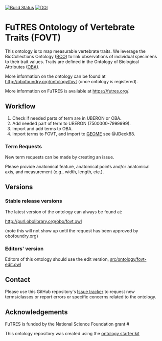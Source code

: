 [![Build Status](https://travis-ci.org/futres/fovt.svg?branch=master)](https://travis-ci.org/futres/fovt)
[![DOI](https://zenodo.org/badge/13996/futres/fovt.svg)](https://zenodo.org/badge/latestdoi/13996/futres/fovt)

# FuTRES Ontology of Vertebrate Traits (FOVT)

This ontology is to map measurable vertebrate traits. We leverage the BioCollections Ontology ([BCO](http://purl.obofoundry.org/ontology/bco.owl)) to link observations of individual specimens to their trait values. Traits are defined in the Ontology of Biological Attributes ([OBA](http://purl.obofoundry.org/ontology/oba.owl)).

More information on the ontology can be found at http://obofoundry.org/ontology/fovt (once ontology is registered).

More information on FuTRES is available at https://futres.org/.

## Workflow

1. Check if needed parts of term are in UBERON or OBA. 
2. Add needed part of term to UBERON (7500000-7999999).
3. Import and add terms to OBA.
4. Import terms to FOVT, and import to <a href="https://geome-db.org/workbench/template"> GEOME</a> see @JDeck88.

### Term Requests

New term requests can be made by creating an issue. 

Please provide anatomical feature, anatomical points and/or anatomical axis, and measurement (e.g., width, length, etc.). 

## Versions

### Stable release versions

The latest version of the ontology can always be found at:

http://purl.obolibrary.org/obo/fovt.owl

(note this will not show up until the request has been approved by obofoundry.org)

### Editors' version

Editors of this ontology should use the edit version, [src/ontology/fovt-edit.owl](src/ontology/fovt-edit.owl)

## Contact

Please use this GitHub repository's [Issue tracker](https://github.com/futres/fovt/issues) to request new terms/classes or report errors or specific concerns related to the ontology.

## Acknowledgements

FuTRES is funded by the National Science Foundation grant #

This ontology repository was created using the [ontology starter kit](https://github.com/INCATools/ontology-starter-kit)
